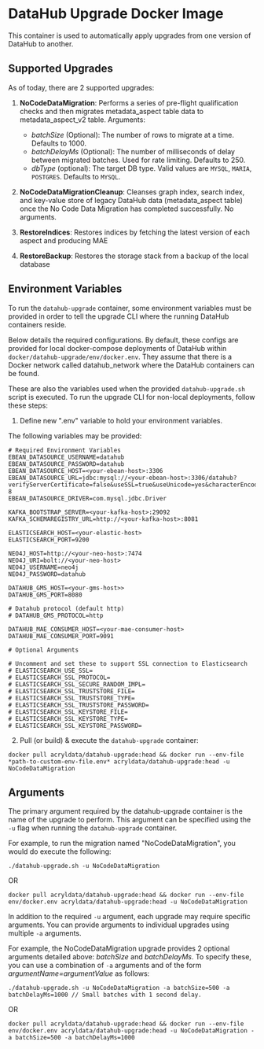 # DataHub Upgrade Docker Image

This container is used to automatically apply upgrades from one version of DataHub to another.

## Supported Upgrades

As of today, there are 2 supported upgrades:

1. **NoCodeDataMigration**: Performs a series of pre-flight qualification checks and then migrates metadata_aspect table data
to metadata_aspect_v2 table. Arguments:
    - *batchSize* (Optional): The number of rows to migrate at a time. Defaults to 1000.
    - *batchDelayMs* (Optional): The number of milliseconds of delay between migrated batches. Used for rate limiting. Defaults to 250. 
    - *dbType* (optional): The target DB type. Valid values are `MYSQL`, `MARIA`, `POSTGRES`. Defaults to `MYSQL`. 
   
2. **NoCodeDataMigrationCleanup**: Cleanses graph index, search index, and key-value store of legacy DataHub data (metadata_aspect table) once
the No Code Data Migration has completed successfully. No arguments. 

3. **RestoreIndices**: Restores indices by fetching the latest version of each aspect and producing MAE

4. **RestoreBackup**: Restores the storage stack from a backup of the local database

## Environment Variables

To run the `datahub-upgrade` container, some environment variables must be provided in order to tell the upgrade CLI
where the running DataHub containers reside. 

Below details the required configurations. By default, these configs are provided for local docker-compose deployments of 
DataHub within `docker/datahub-upgrade/env/docker.env`. They assume that there is a Docker network called datahub_network
where the DataHub containers can be found. 

These are also the variables used when the provided `datahub-upgrade.sh` script is executed. To run the upgrade CLI for non-local deployments,
follow these steps: 

1. Define new ".env" variable to hold your environment variables.

The following variables may be provided: 

```aidl
# Required Environment Variables
EBEAN_DATASOURCE_USERNAME=datahub
EBEAN_DATASOURCE_PASSWORD=datahub
EBEAN_DATASOURCE_HOST=<your-ebean-host>:3306
EBEAN_DATASOURCE_URL=jdbc:mysql://<your-ebean-host>:3306/datahub?verifyServerCertificate=false&useSSL=true&useUnicode=yes&characterEncoding=UTF-8
EBEAN_DATASOURCE_DRIVER=com.mysql.jdbc.Driver

KAFKA_BOOTSTRAP_SERVER=<your-kafka-host>:29092
KAFKA_SCHEMAREGISTRY_URL=http://<your-kafka-host>:8081

ELASTICSEARCH_HOST=<your-elastic-host>
ELASTICSEARCH_PORT=9200

NEO4J_HOST=http://<your-neo-host>:7474
NEO4J_URI=bolt://<your-neo-host>
NEO4J_USERNAME=neo4j
NEO4J_PASSWORD=datahub

DATAHUB_GMS_HOST=<your-gms-host>>
DATAHUB_GMS_PORT=8080

# Datahub protocol (default http)
# DATAHUB_GMS_PROTOCOL=http

DATAHUB_MAE_CONSUMER_HOST=<your-mae-consumer-host>
DATAHUB_MAE_CONSUMER_PORT=9091

# Optional Arguments

# Uncomment and set these to support SSL connection to Elasticsearch
# ELASTICSEARCH_USE_SSL=
# ELASTICSEARCH_SSL_PROTOCOL=
# ELASTICSEARCH_SSL_SECURE_RANDOM_IMPL=
# ELASTICSEARCH_SSL_TRUSTSTORE_FILE=
# ELASTICSEARCH_SSL_TRUSTSTORE_TYPE=
# ELASTICSEARCH_SSL_TRUSTSTORE_PASSWORD=
# ELASTICSEARCH_SSL_KEYSTORE_FILE=
# ELASTICSEARCH_SSL_KEYSTORE_TYPE=
# ELASTICSEARCH_SSL_KEYSTORE_PASSWORD=
```
2. Pull (or build) & execute the `datahub-upgrade` container:

```aidl
docker pull acryldata/datahub-upgrade:head && docker run --env-file *path-to-custom-env-file.env* acryldata/datahub-upgrade:head -u NoCodeDataMigration
```

## Arguments

The primary argument required by the datahub-upgrade container is the name of the upgrade to perform. This argument
can be specified using the `-u` flag when running the `datahub-upgrade` container. 

For example, to run the migration named "NoCodeDataMigration", you would do execute the following:

```aidl
./datahub-upgrade.sh -u NoCodeDataMigration
```

OR

```aidl
docker pull acryldata/datahub-upgrade:head && docker run --env-file env/docker.env acryldata/datahub-upgrade:head -u NoCodeDataMigration
```

In addition to the required `-u` argument, each upgrade may require specific arguments. You can provide arguments to individual
upgrades using multiple `-a` arguments. 

For example, the NoCodeDataMigration upgrade provides 2 optional arguments detailed above: *batchSize* and *batchDelayMs*. 
To specify these, you can use a combination of `-a` arguments and of the form *argumentName=argumentValue* as follows:

```aidl
./datahub-upgrade.sh -u NoCodeDataMigration -a batchSize=500 -a batchDelayMs=1000 // Small batches with 1 second delay. 
```

OR 

```aidl
docker pull acryldata/datahub-upgrade:head && docker run --env-file env/docker.env acryldata/datahub-upgrade:head -u NoCodeDataMigration -a batchSize=500 -a batchDelayMs=1000
```